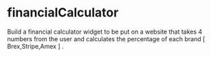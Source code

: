 # financialCalculator

Build a financial calculator widget to be put on a website that takes 4
numbers from the user and calculates the percentage of each brand [
Brex,Stripe,Amex ] .
